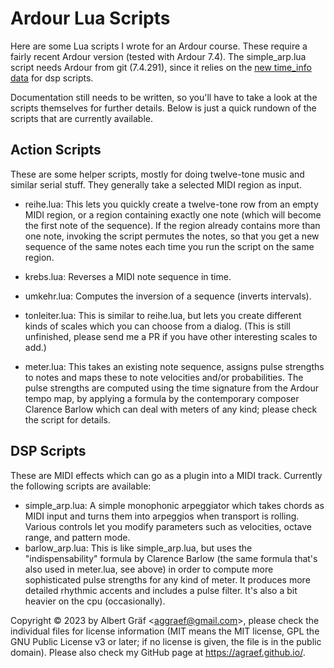 # Ardour Lua Scripts

Here are some Lua scripts I wrote for an Ardour course. These require a fairly recent Ardour version (tested with Ardour 7.4). The simple_arp.lua script needs Ardour from git (7.4.291), since it relies on the [new time_info data](https://discourse.ardour.org/t/lua-arpeggiator-plugin-anyone/108862) for dsp scripts.

Documentation still needs to be written, so you'll have to take a look at the scripts themselves for further details. Below is just a quick rundown of the scripts that are currently available.

## Action Scripts

These are some helper scripts, mostly for doing twelve-tone music and similar serial stuff. They generally take a selected MIDI region as input.

- reihe.lua: This lets you quickly create a twelve-tone row from an empty MIDI region, or a region containing exactly one note (which will become the first note of the sequence). If the region already contains more than one note, invoking the script permutes the notes, so that you get a new sequence of the same notes each time you run the script on the same region.

- krebs.lua: Reverses a MIDI note sequence in time.

- umkehr.lua: Computes the inversion of a sequence (inverts intervals).

- tonleiter.lua: This is similar to reihe.lua, but lets you create different kinds of scales which you can choose from a dialog. (This is still unfinished, please send me a PR if you have other interesting scales to add.)

- meter.lua: This takes an existing note sequence, assigns pulse strengths to notes and maps these to note velocities and/or probabilities. The pulse strengths are computed using the time signature from the Ardour tempo map, by applying a formula by the contemporary composer Clarence Barlow which can deal with meters of any kind; please check the script for details.

## DSP Scripts

These are MIDI effects which can go as a plugin into a MIDI track. Currently the following scripts are available:

- simple_arp.lua: A simple monophonic arpeggiator which takes chords as MIDI input and turns them into arpeggios when transport is rolling. Various controls let you modify parameters such as velocities, octave range, and pattern mode.
- barlow_arp.lua: This is like simple_arp.lua, but uses the "indispensability" formula by Clarence Barlow (the same formula that's also used in meter.lua, see above) in order to compute more sophisticated pulse strengths for any kind of meter. It produces more detailed rhythmic accents and includes a pulse filter. It's also a bit heavier on the cpu (occasionally).


Copyright © 2023 by Albert Gräf \<<aggraef@gmail.com>\>, please check the individual files for license information (MIT means the MIT license, GPL the GNU Public License v3 or later; if no license is given, the file is in the public domain). Please also check my GitHub page at https://agraef.github.io/.
